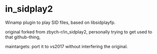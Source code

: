 # in_sidplay2
Winamp plugin to play SID files, based on libsidplayfp.

original forked from zbych-r/in_sidplay2, personally trying to get used to that github-thing,

maintargets: port it to vs2017 without interfering the original.
